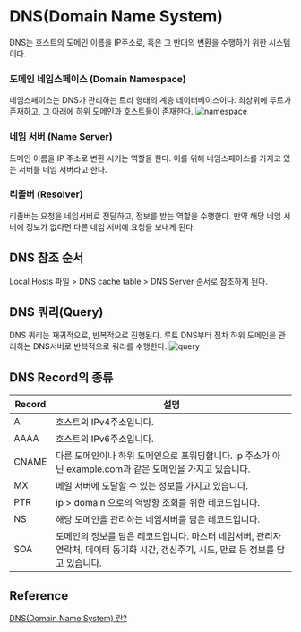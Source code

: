 # DNS(Domain Name System)
DNS는 호스트의 도메인 이름을 IP주소로, 혹은 그 반대의 변환을 수행하기 위한 시스템이다. 

### 도메인 네임스페이스 (Domain Namespace)
네임스페이스는 DNS가 관리하는 트리 형태의 계층 데이터베이스이다. 최상위에 루트가 존재하고, 그 아래에 하위 도메인과 호스트들이 존재한다. 
![namespace](https://mblogthumb-phinf.pstatic.net/20140302_208/gaegurijump_1393749511837FuC4e_PNG/DNS.png?type=w2)

### 네임 서버 (Name Server)
도메인 이름을 IP 주소로 변환 시키는 역할을 한다. 이를 위해 네임스페이스를 가지고 있는 서버를 네임 서버라고 한다.

### 리졸버 (Resolver)
리졸버는 요청을 네임서버로 전달하고, 정보를 받는 역할을 수행한다. 만약 해당 네임 서버에 정보가 없다면 다른 네임 서버에 요청을 보내게 된다. 

## DNS 참조 순서
Local Hosts 파일 > DNS cache table > DNS Server 순서로 참조하게 된다. 

## DNS 쿼리(Query)
DNS 쿼리는 재귀적으로, 반복적으로 진행된다. 루트 DNS부터 점차 하위 도메인을 관리하는 DNS서버로 반복적으로 쿼리를 수행한다.
![query](https://mblogthumb-phinf.pstatic.net/20140302_83/gaegurijump_1393757149696l61z9_PNG/DNS4.png?type=w2)

## DNS Record의 종류
|Record |설명|
|---    |---|
|A      |호스트의 IPv4주소입니다.                               |
|AAAA   |호스트의 IPv6주소입니다.                               |
|CNAME  |다른 도메인이나 하위 도메인으로 포워딩합니다. ip 주소가 아닌 example.com과 같은 도메인을 가지고 있습니다.                             |
|MX     |메일 서버에 도달할 수 있는 정보를 가지고 있습니다.       |
|PTR    |ip > domain 으로의 역방향 조회를 위한 레코드입니다.     |
|NS     |해당 도메인을 관리하는 네임서버를 담은 레코드입니다.     |
|SOA    |도메인의 정보를 담은 레코드입니다. 마스터 네임서버, 관리자 연락처, 데이터 동기화 시간, 갱신주기, 시도, 만료 등 정보를 담고 있습니다.        |

## Reference
[DNS(Domain Name System) 란?](https://m.blog.naver.com/PostView.naver?isHttpsRedirect=true&blogId=gaegurijump&logNo=110186376474)